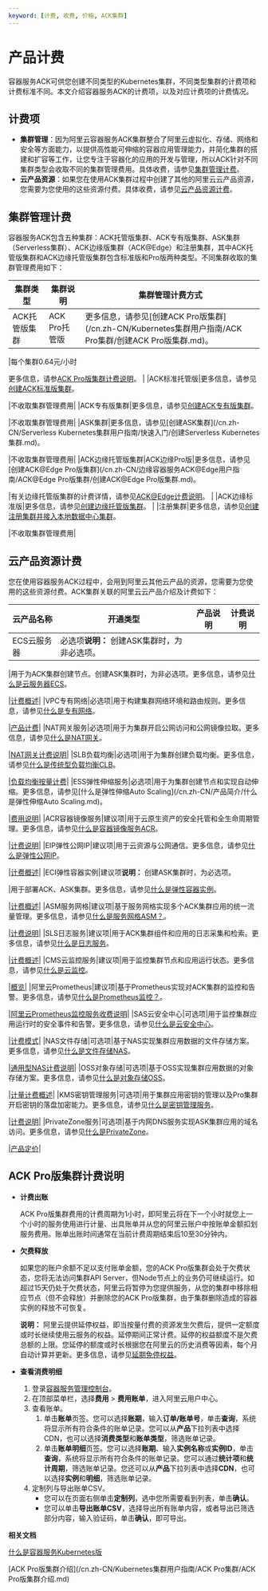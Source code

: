 ```yaml
---
keyword: [计费, 收费, 价格, ACK集群]
---
```


# 产品计费

容器服务ACK可供您创建不同类型的Kubernetes集群，不同类型集群的计费项和计费标准不同。本文介绍容器服务ACK的计费项，以及对应计费项的计费情况。

## 计费项

-   **集群管理**：因为阿里云容器服务ACK集群整合了阿里云虚拟化、存储、网络和安全等方面能力，以提供高性能可伸缩的容器应用管理能力，并简化集群的搭建和扩容等工作，让您专注于容器化的应用的开发与管理，所以ACK针对不同集群类型会收取不同的集群管理费用。具体收费，请参见[集群管理计费](#section_3zb_7a9_asx)。
-   **云产品资源**：如果您在使用ACK集群过程中创建了其他的阿里云云产品资源，您需要为您使用的这些资源付费。具体收费，请参见[云产品资源计费](#section_zh6_gtx_mj7)。

## 集群管理计费

容器服务ACK包含五种集群：ACK托管版集群、ACK专有版集群、ASK集群（Serverless集群）、ACK边缘版集群（ACK@Edge）和注册集群，其中ACK托管版集群和ACK边缘托管版集群包含标准版和Pro版两种类型。不同集群收取的集群管理费用如下：

|集群类型|集群说明|集群管理计费方式|
|----|----|--------|
|ACK托管版集群|ACK Pro托管版|更多信息，请参见[创建ACK Pro版集群](/cn.zh-CN/Kubernetes集群用户指南/ACK Pro集群/创建ACK Pro版集群.md)。

|每个集群0.64元/小时

更多信息，请参[ACK Pro版集群计费说明](#section_1su_yz5_b3p)。 |
|ACK标准托管版|更多信息，请参见[创建ACK标准版集群](/cn.zh-CN/Kubernetes集群用户指南/集群/创建集群/创建Kubernetes托管版集群.md)。

|不收取集群管理费用|
|ACK专有版集群|更多信息，请参见[创建ACK专有版集群](/cn.zh-CN/Kubernetes集群用户指南/集群/创建集群/创建Kubernetes专有版集群.md)。

|不收取集群管理费用|
|ASK集群|更多信息，请参见[创建ASK集群](/cn.zh-CN/Serverless Kubernetes集群用户指南/快速入门/创建Serverless Kubernetes集群.md)。

|不收取集群管理费用|
|ACK边缘托管版集群|ACK边缘Pro版|更多信息，请参见[创建ACK@Edge Pro版集群](/cn.zh-CN/边缘容器服务ACK@Edge用户指南/ACK@Edge Pro版集群/创建ACK@Edge Pro版集群.md)。

|有关边缘托管版集群的计费详情，请参见[ACK@Edge计费说明](/cn.zh-CN/边缘容器服务ACK@Edge用户指南/ACK@Edge计费说明.md)。 |
|ACK边缘标准版|更多信息，请参见[创建边缘托管版集群](/cn.zh-CN/边缘容器服务ACK@Edge用户指南/边缘托管集群管理/创建边缘托管版集群.md)。 |
|注册集群|更多信息，请参见[创建注册集群并接入本地数据中心集群](/cn.zh-CN/Kubernetes集群用户指南/多云混合云/注册集群管理/创建注册集群并接入本地数据中心集群.md)。

|不收取集群管理费用|

## 云产品资源计费

您在使用容器服务ACK过程中，会用到阿里云其他云产品的资源，您需要为您使用的这些资源付费。ACK集群关联的阿里云云产品介绍及计费如下：

|云产品名称|开通类型|产品说明|计费说明|
|-----|----|----|----|
|ECS云服务器|必选项**说明：** 创建ASK集群时，为非必选项。

|用于为ACK集群创建节点。创建ASK集群时，为非必选项。更多信息，请参见[什么是云服务器ECS](/cn.zh-CN/产品简介/什么是云服务器ECS.md)。

|[计费概述](/cn.zh-CN/产品计费/计费概述.md)|
|VPC专有网络|必选项|用于构建集群网络环境和路由规则。更多信息，请参见[什么是专有网络](/cn.zh-CN/产品简介/什么是专有网络.md)。

|[产品计费](/cn.zh-CN/.md)|
|NAT网关服务|必选项|用于为集群开启公网访问和公网镜像拉取。更多信息，请参见[什么是NAT网关](/cn.zh-CN/产品简介/什么是NAT网关.md)。

|[NAT网关计费说明](/cn.zh-CN/购买指南/NAT网关计费说明.md)|
|SLB负载均衡|必选项|用于为集群创建负载均衡。更多信息，请参见[什么是传统型负载均衡CLB](/cn.zh-CN/传统型负载均衡CLB/CLB产品简介/什么是传统型负载均衡CLB.md)。

|[负载均衡按量计费](/cn.zh-CN/传统型负载均衡CLB/CLB产品计费/按量计费.md)|
|ESS弹性伸缩服务|必选项|用于为集群创建节点和实现自动伸缩。更多信息，请参见[什么是弹性伸缩Auto Scaling](/cn.zh-CN/产品简介/什么是弹性伸缩Auto Scaling.md)。

|[费用说明](/cn.zh-CN/产品定价/费用说明.md)|
|ACR容器镜像服务|建议项|用于云原生资产的安全托管和全生命周期管理。更多信息，请参见[什么是容器镜像服务ACR]()。

|[计费说明]()|
|EIP弹性公网IP|建议项|用于云资源与公网通信。更多信息，请参见[什么是弹性公网IP](/cn.zh-CN/.md)。

|[计费概述](/cn.zh-CN/产品计费/计费概述.md)|
|ECI弹性容器实例|建议项**说明：** 创建ASK集群时，为必选项。

|用于部署ACK、ASK集群。更多信息，请参见[什么是弹性容器实例]()。

|[计费概述]()|
|ASM服务网格|建议项|基于服务网格实现多个ACK集群应用的统一流量管理。更多信息，请参见[什么是服务网格ASM？]()。

|[计费说明]()|
|SLS日志服务|建议项|用于ACK集群组件和应用的日志采集和检索。更多信息，请参见[什么是日志服务](/cn.zh-CN/产品简介/什么是日志服务.md)。

|[计费概述](/cn.zh-CN/产品计费/计费概述.md)|
|CMS云监控服务|建议项|用于监控集群节点和应用运行状态。更多信息，请参见[什么是云监控](/cn.zh-CN/产品简介/什么是云监控.md)。

|[概览](/cn.zh-CN/产品定价/计费方式/概览.md)|
|阿里云Prometheus|建议项|基于Prometheus实现对ACK集群的监控和告警。更多信息，请参见[什么是Prometheus监控？]()。

|[阿里云Prometheus监控服务收费说明](/cn.zh-CN/产品计费/阿里云Prometheus监控服务收费说明.md)|
|SAS云安全中心|可选项|用于监控集群应用运行时的安全事件和告警。更多信息，请参见[什么是云安全中心](/cn.zh-CN/产品简介/什么是云安全中心.md)。

|[计费模式](/cn.zh-CN/产品计费/计费模式.md)|
|NAS文件存储|可选项|基于NAS实现集群应用数据的文件存储方案。更多信息，请参见[什么是文件存储NAS]()。

|[通用型NAS计费说明]()|
|OSS对象存储|可选项|基于OSS实现集群应用数据的对象存储方案。更多信息，请参见[什么是对象存储OSS](/cn.zh-CN/产品简介/什么是对象存储OSS.md)。

|[计量计费概述](/cn.zh-CN/计量计费/计量项和计费项/概述.md)|
|KMS密钥管理服务|可选项|用于集群应用密钥的管理以及Pro集群开启密钥的落盘加密能力。更多信息，请参见[什么是密钥管理服务](/cn.zh-CN/产品简介/什么是密钥管理服务.md)。

|[计费说明](/cn.zh-CN/产品计费/计费说明.md)|
|PrivateZone服务|可选项|基于内网DNS服务实现ASK集群应用的域名访问。更多信息，请参见[什么是PrivateZone](https://help.aliyun.com/document_detail/64611.html)。

|[产品定价](https://help.aliyun.com/document_detail/71338.html)|

## ACK Pro版集群计费说明

-   **计费出账**

    ACK Pro版集群费用的计费周期为1小时，即阿里云将在下一个小时就您上一个小时的服务使用进行计量、出具账单并从您的阿里云账户中按账单金额扣划服务费用。账单出账时间通常在当前计费周期结束后10至30分钟内。

-   **欠费释放**

    如果您的账户余额不足以支付账单金额，您的ACK Pro版集群会处于欠费状态，您将无法访问集群API Server，但Node节点上的业务仍可继续运行。如超过15天仍处于欠费状态，阿里云将暂停为您提供服务，从您的集群中移除相应节点（但不会释放）并删除您的ACK Pro版集群，由于集群删除造成的容器实例的释放不可恢复。

    **说明：** 阿里云提供延停权益，即当按量付费的资源发生欠费后，提供一定额度或时长继续使用云服务的权益。延停期间正常计费。延停的权益额度不是欠费总额的上限。您延停的额度或时长根据您在阿里云的历史消费等因素，每个月自动计算并更新。更多信息，请参见[延期免停权益](https://help.aliyun.com/document_detail/190777.html)。

-   **查看消费明细**
    1.  登录[容器服务管理控制台](https://cs.console.aliyun.com)。
    2.  在顶部菜单栏，选择**费用** \> **费用账单**，进入阿里云用户中心。
    3.  查看账单。
        1.  单击**账单**页签。您可以选择**账期**，输入**订单/账单号**，单击**查询**，系统将显示所有符合条件的账单记录。您可以从**产品**下拉列表中选择CDN，也可以选择**消费类型**和**账单类型**，筛选账单记录。
        2.  单击**账单明细**页签。您可以选择**账期**、输入**实例名称**或**实例ID**，单击**查询**，系统将显示所有符合条件的账单记录。您可以通过**统计项**和**统计周期**，筛选账单记录。您还可以从**产品**下拉列表中选择**CDN**，也可以选择**实例**和**明细**，筛选账单记录。
    4.  定制列与导出账单CSV。
        -   您可以在页面右侧单击**定制列**，选中您所需要看到列表，单击**确认**。
        -   您可以单击**导出账单CSV**，选择导出所有账单内容，或者导出已筛选部分内容，输入验证码，单击**确认**，即可导出。

**相关文档**  


[什么是容器服务Kubernetes版](/cn.zh-CN/产品简介/什么是容器服务Kubernetes版.md)

[ACK Pro版集群介绍](/cn.zh-CN/Kubernetes集群用户指南/ACK Pro集群/ACK Pro版集群介绍.md)

